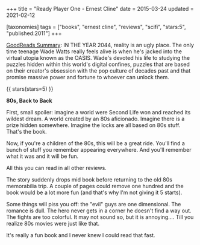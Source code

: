 +++
title = "Ready Player One - Ernest Cline"
date = 2015-03-24
updated = 2021-02-12

[taxonomies]
tags = ["books", "ernest cline", "reviews", "scifi", "stars:5",
"published:2011"]
+++

[GoodReads Summary](https://www.goodreads.com/book/show/9969571-ready-player-one):
IN THE YEAR 2044, reality is an ugly place. The only time teenage Wade Watts
really feels alive is when he's jacked into the virtual utopia known as the
OASIS. Wade's devoted his life to studying the puzzles hidden within this
world's digital confines, puzzles that are based on their creator's obsession
with the pop culture of decades past and that promise massive power and
fortune to whoever can unlock them.

<!-- more -->

{{ stars(stars=5) }}

**80s, Back to Back**

First, small spoiler: imagine a world were Second Life won and reached its
wildest dream. A world created by an 80s aficionado. Imagine there is a prize
hidden somewhere. Imagine the locks are all based on 80s stuff. That's the
book. 

Now, if you're a children of the 80s, this will be a great ride. You'll find a
bunch of stuff you remember appearing everywhere. And you'll remember what it
was and it will be fun. 

All this you can read in all other reviews. 

The story suddenly drops mid book before returning to the old 80s memorabilia
trip. A couple of pages could remove one hundred and the book would be a lot
more fun (and that's why I'm not giving it 5 starts). 

Some things will piss you off: the "evil" guys are one dimensional. The
romance is dull. The hero never gets in a corner he doesn't find a way out.
The fights are too colorful. It may not sound so, but it is annoying.... Till
you realize 80s movies were just like that. 

It's really a fun book and I never knew I could read that fast. 
